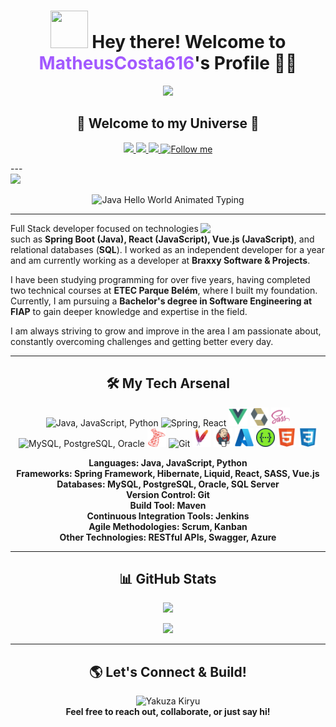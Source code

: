 <center></center>

<h1 align="center">
  <img height="60px" width="60px" src="https://i.gifer.com/origin/08/089af74235a38edcc7b433321f0a5472_w200.gif" />
  Hey there! Welcome to <span style="color:#a259ff;">MatheusCosta616</span>'s Profile 👨‍💻
</h1>

<p align="center">
  <img src="http://views.whatilearened.today/views/github/MatheusCosta616/views.svg"/>
</p>

<h2 align="center">🚀 Welcome to my Universe 🚀</h2>

<p align="center">
  <a href="https://www.linkedin.com/in/matheus-costa-b7a46425b/">
    <img src="https://img.shields.io/badge/-LinkedIn-0077B5?style=for-the-badge&logo=linkedin&logoColor=white"/>
  </a>
  <a href="mailto:matheus.costa2616@gmail.com">
    <img src="https://img.shields.io/badge/-Gmail-D14836?style=for-the-badge&logo=gmail&logoColor=white"/>
  </a>
  <a href="https://www.instagram.com/lukmat_76/">
    <img src="https://img.shields.io/badge/-Instagram-E4405F?style=for-the-badge&logo=instagram&logoColor=white"/>
  </a>
  <a href="https://github.com/MatheusCosta616">
    <img src="https://img.shields.io/github/followers/MatheusCosta616?label=Follow&style=social" title="Follow me"/>
  </a>
</p>
---

<div align="left">
<img src="https://media1.tenor.com/m/gxGrBVDTqXMAAAAd/yakuza-kiryu.gif" height="90" /> 
<p align="center">
  <img src="https://readme-typing-svg.demolab.com?font=Fira+Code&size=28&duration=2000&pause=1200&color=5F51B5&background=FFFFFF00&width=700&lines=public+class+HelloWorld+%7B++++;public+static+void+main(String[]+args)+%7B++++;System.out.println(%22Hello+World!%22);++++;%7D++++;%7D" alt="Java Hello World Animated Typing" />
</p>
</div>

---

<img position="absolute" align="right" width="200px" src="https://i.pinimg.com/originals/2b/f5/20/2bf52068d4472114de09bb2734a70f2e.gif">



Full Stack developer focused on technologies such as **Spring Boot (Java), React (JavaScript), Vue.js (JavaScript)**, and relational databases (**SQL**). I worked as an independent developer for a year and am currently working as a developer at **Braxxy Software & Projects**.

I have been studying programming for over five years, having completed two technical courses at **ETEC Parque Belém**, where I built my foundation. Currently, I am pursuing a **Bachelor's degree in Software Engineering at FIAP** to gain deeper knowledge and expertise in the field.

I am always striving to grow and improve in the area I am passionate about, constantly overcoming challenges and getting better every day.

---

<h2 align="center">🛠️ My Tech Arsenal</h2>

<p align="center">
  <!-- Languages -->
  <img src="https://skillicons.dev/icons?i=java,js,python" title="Java, JavaScript, Python" />
  <!-- Frameworks -->
  <img src="https://skillicons.dev/icons?i=spring,react" title="Spring, React" />
  <img src="https://raw.githubusercontent.com/devicons/devicon/master/icons/vuejs/vuejs-original.svg" height="30" title="Vue.js" />
  <img src="https://raw.githubusercontent.com/devicons/devicon/master/icons/hibernate/hibernate-original.svg" height="30" title="Hibernate" />
  <img src="https://raw.githubusercontent.com/devicons/devicon/master/icons/sass/sass-original.svg" height="30" title="SASS" />
  <!-- Databases -->
  <img src="https://skillicons.dev/icons?i=mysql,postgres,oracle" title="MySQL, PostgreSQL, Oracle" />
  <img src="https://raw.githubusercontent.com/devicons/devicon/master/icons/microsoftsqlserver/microsoftsqlserver-plain.svg" height="30" title="SQL Server" />
  <!-- Tools -->
  <img src="https://skillicons.dev/icons?i=git" title="Git" />
  <img src="https://raw.githubusercontent.com/devicons/devicon/master/icons/maven/maven-original.svg" height="30" title="Maven" />
  <img src="https://raw.githubusercontent.com/devicons/devicon/master/icons/jenkins/jenkins-original.svg" height="30" title="Jenkins" />
  <!-- Others -->
  <img src="https://raw.githubusercontent.com/devicons/devicon/master/icons/azure/azure-original.svg" height="30" title="Azure" />
  <img src="https://raw.githubusercontent.com/devicons/devicon/master/icons/swagger/swagger-original.svg" height="30" title="Swagger" />
  <img src="https://raw.githubusercontent.com/devicons/devicon/master/icons/html5/html5-original.svg" height="30" title="HTML" />
  <img src="https://raw.githubusercontent.com/devicons/devicon/master/icons/css3/css3-original.svg" height="30" title="CSS" />
</p>

<p align="center">
  <b text-align="left">
    Languages: Java, JavaScript, Python <br>
    Frameworks: Spring Framework, Hibernate, Liquid, React, SASS, Vue.js <br>
    Databases: MySQL, PostgreSQL, Oracle, SQL Server <br>
    Version Control: Git <br>
    Build Tool: Maven <br>
    Continuous Integration Tools: Jenkins <br>
    Agile Methodologies: Scrum, Kanban <br>
    Other Technologies: RESTful APIs, Swagger, Azure
  </b>
</p>

---

<h2 align="center">📊 GitHub Stats</h2>

<p align="center">
  <img src="https://github-readme-stats.vercel.app/api?username=MatheusCosta616&show_icons=true&theme=tokyonight&hide_border=true" height="170"/>

<p align="center">
  <img src="https://github-profile-summary-cards.vercel.app/api/cards/profile-details?username=MatheusCosta616&theme=tokyonight" height="170"/>
</p>

---

<h2 align="center">🌎 Let's Connect & Build!</h2>

<p align="center">
  <img src="https://media1.tenor.com/m/bNFAMafRPRwAAAAd/kiryu-yakuza.gif" height="240" title="Yakuza Kiryu"/>
  <br>
  <b>Feel free to reach out, collaborate, or just say hi!</b>
</p>
